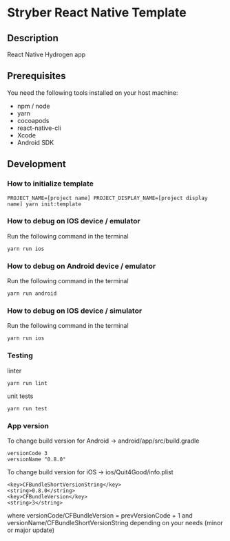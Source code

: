 # Stryber React Native Template #

## Description ##

React Native Hydrogen app

## Prerequisites ##

You need the following tools installed on your host machine:

- npm / node
- yarn
- cocoapods
- react-native-cli
- Xcode
- Android SDK

## Development ##

### How to initialize template ###

```shell script
PROJECT_NAME=[project name] PROJECT_DISPLAY_NAME=[project display name] yarn init:template
```

### How to debug on IOS device / emulator ###

Run the following command in the terminal

```shell script
yarn run ios
```

### How to debug on Android device / emulator ###

Run the following command in the terminal

```shell script
yarn run android
```

### How to debug on IOS device / simulator ###

Run the following command in the terminal

```shell script
yarn run ios
```

### Testing ###

linter

```shell script
yarn run lint
```

unit tests

```shell script
yarn run test
```

### App version ###

To change build version for Android -> android/app/src/build.gradle
```
versionCode 3
versionName "0.8.0"
```
To change build version for iOS -> ios/Quit4Good/info.plist
```
<key>CFBundleShortVersionString</key>
<string>0.8.0</string>
<key>CFBundleVersion</key>
<string>3</string>
```
where versionCode/CFBundleVersion = prevVersionCode + 1 and versionName/CFBundleShortVersionString depending on your needs (minor or major update)
